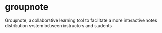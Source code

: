 groupnote
=========

Groupnote, a collaborative learning tool to facilitate a more interactive notes distribution system between instructors and students